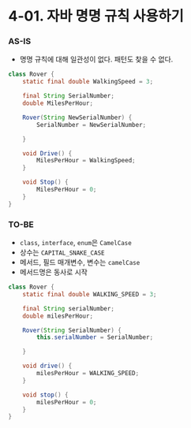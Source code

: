 # 4-01. 자바 명명 규칙 사용하기

### AS-IS

- 명명 규칙에 대해 일관성이 없다. 패턴도 찾을 수 없다.

```java
class Rover {
    static final double WalkingSpeed = 3;

    final String SerialNumber;
    double MilesPerHour;

    Rover(String NewSerialNumber) {
        SerialNumber = NewSerialNumber;

    }

    void Drive() {
        MilesPerHour = WalkingSpeed;
    }

    void Stop() {
        MilesPerHour = 0;
    }
}
```

### TO-BE

- `class`, `interface`, `enum`은 `CamelCase`
- 상수는 `CAPITAL_SNAKE_CASE`
- 메서드, 필드 매개변수, 변수는 `camelCase`
- 메서드명은 동사로 시작

```java
class Rover {
    static final double WALKING_SPEED = 3;

    final String serialNumber;
    double milesPerHour;

    Rover(String SerialNumber) {
        this.serialNumber = SerialNumber;

    }

    void drive() {
        milesPerHour = WALKING_SPEED;
    }

    void stop() {
        milesPerHour = 0;
    }
}
```
